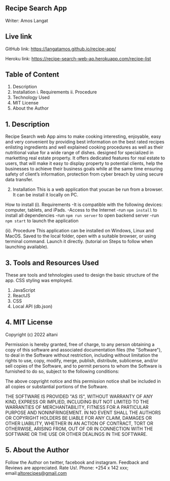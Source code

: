 ## Recipe Search App
Writer: Amos Langat

## Live link
GitHub link: https://langatamos.github.io/recipe-app/

Heroku link: https://recipe-search-web-ap.herokuapp.com/recipe-list

## Table of Content
1. Description
2. Installation i. Requirements ii. Procedure
3. Technology Used
4. MIT License
5. About the Author

## 1. Description
Recipe Search web App aims to make cooking interesting, enjoyable, easy and very convenient by providing best information on the best rated recipes enlisting ingredients and well explained cooking procedures as well as their nutritional value for a wide range of dishes. designed for specialized in marketting real estate property. It offers dedicated features for real estate to users, that will make it easy to display property to potential clients, help the businesses to achieve their business goals while at the same time ensuring safety of client’s information, protection from cyber breach by using secure data transfer.

2. Installation
This is a web application that youcan be run from a browser. It can be install it locally on PC.

How to install
(i). Requirements -It is compatible with the following devices: computer, tablets, and iPads. -Access to the Internet
    -run `npm install` to install all dependencies
    -run `npm run server` to open backend server
    -run `npm start` to launch the application

(ii). Procedure This application can be installed on Windows, Linux and MacOS. Saved to the local folder, open with a suitable browser, or using terminal command. Launch it directly. (tutorial on Steps to follow when launching available).

## 3. Tools and Resources  Used
These are tools and tehnologies used to design the basic structure of the app. CSS styling was employed.
1. JavaScript
2. ReactJS
3. CSS
4. Local API (db.json)


## 4. MIT License
Copyright (c) 2022 altani

Permission is hereby granted, free of charge, to any person obtaining a copy of this software and associated documentation files (the "Software"), to deal in the Software without restriction, including without limitation the rights to use, copy, modify, merge, publish, distribute, sublicense, and/or sell copies of the Software, and to permit persons to whom the Software is furnished to do so, subject to the following conditions:

The above copyright notice and this permission notice shall be included in all copies or substantial portions of the Software.

THE SOFTWARE IS PROVIDED "AS IS", WITHOUT WARRANTY OF ANY KIND, EXPRESS OR IMPLIED, INCLUDING BUT NOT LIMITED TO THE WARRANTIES OF MERCHANTABILITY, FITNESS FOR A PARTICULAR PURPOSE AND NONINFRINGEMENT. IN NO EVENT SHALL THE AUTHORS OR COPYRIGHT HOLDERS BE LIABLE FOR ANY CLAIM, DAMAGES OR OTHER LIABILITY, WHETHER IN AN ACTION OF CONTRACT, TORT OR OTHERWISE, ARISING FROM, OUT OF OR IN CONNECTION WITH THE SOFTWARE OR THE USE OR OTHER DEALINGS IN THE SOFTWARE.

## 5. About the Author
Follow the Author on twitter, facebook and instagram. Feedback and Reviews are appreciated. Rate Us!. Phone: +254 x 142 xxx; email:altorecipes@gmail.com